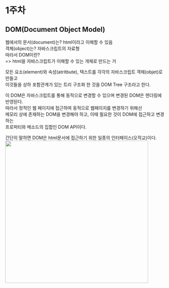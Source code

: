 # 1주차

## DOM(Document Object Model)

웹에서의 문서(document)는? html이라고 이해할 수 있음   
객체(object)는? 자바스크립트의 자료형   
따라서 DOM이란?   
=> html을 자바스크립트가 이해할 수 있는 개체로 만드는 거

모든 요소(element)와 속성(atritbute), 텍스트를 각각의 자바스크립트 객체(objet)로 만들고   
이것들을 상하 포함관계가 있는 트리 구조화 한 것을 DOM Tree 구조라고 한다.   

이 DOM은 자바스크립트를 통해 동적으로 변경할 수 있으며 변경된 DOM은 렌더링에 반영된다.   
따라서 정적인 웹 페이지에 접근하여 동적으로 웹페이지를 변경하기 위해선   
메모리 상에 존재하는 DOM을 변경해야 하고, 이때 필요한 것이 DOM에 접근하고 변경하는    
프로퍼티와 메소드의 집합인 DOM API이다.

간단히 말하면 DOM은 html문서에 접근하기 위한 일종의 인터페이스(오작교)이다.   
<img src="https://media.vlpt.us/images/kkm8314/post/de17c669-e3a6-41f8-90c0-cb1d9a9ab0dd/image.png" width="450px"></img><br/>
